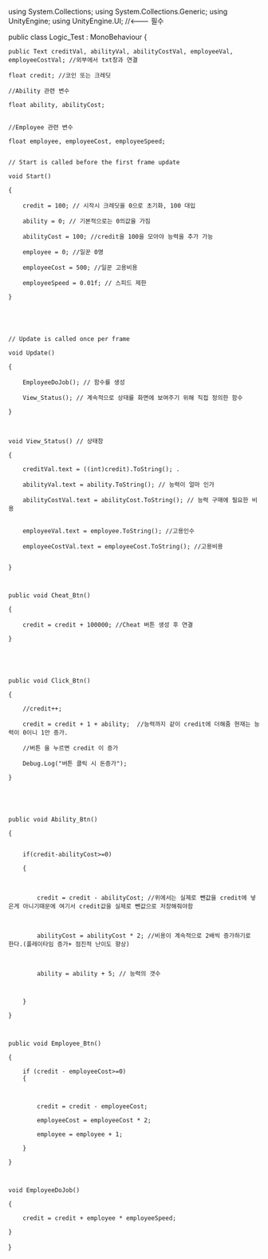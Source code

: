using System.Collections;
using System.Collections.Generic;
using UnityEngine;
using UnityEngine.UI;  //<--- 필수 


public class Logic_Test : MonoBehaviour
{

    public Text creditVal, abilityVal, abilityCostVal, employeeVal, employeeCostVal; //외부에서 txt창과 연결

    float credit; //코인 또는 크레딧 

    //Ability 관련 변수 

    float ability, abilityCost;


    //Employee 관련 변수

    float employee, employeeCost, employeeSpeed;


    // Start is called before the first frame update

    void Start()

    {

        credit = 100; // 시작시 크레딧을 0으로 초기화, 100 대입

        ability = 0; // 기본적으로는 0의값을 가짐

        abilityCost = 100; //credit을 100을 모아야 능력을 추가 가능

        employee = 0; //일꾼 0명

        employeeCost = 500; //일꾼 고용비용

        employeeSpeed = 0.01f; // 스피드 제한

    }



    

    // Update is called once per frame

    void Update()

    {

        EmployeeDoJob(); // 함수를 생성

        View_Status(); // 계속적으로 상태를 화면에 보여주기 위해 직접 정의한 함수

    }



    void View_Status() // 상태창

    {

        creditVal.text = ((int)credit).ToString(); .

        abilityVal.text = ability.ToString(); // 능력이 얼마 인가

        abilityCostVal.text = abilityCost.ToString(); // 능력 구매에 필요한 비용 


        employeeVal.text = employee.ToString(); //고용인수 

        employeeCostVal.text = employeeCost.ToString(); //고용비용


    }



    public void Cheat_Btn()

    {

        credit = credit + 100000; //Cheat 버튼 생성 후 연결

    }





    public void Click_Btn()

    {

        //credit++;

        credit = credit + 1 + ability;  //능력까지 같이 credit에 더해줌 현재는 능력이 0이니 1만 증가.

        //버튼 을 누르면 credit 이 증가

        Debug.Log("버튼 클릭 시 돈증가");

    }





    public void Ability_Btn()

    {

      
        if(credit-abilityCost>=0)

        {

            

            credit = credit - abilityCost; //위에서는 실제로 뺀값을 credit에 넣은게 아니기때문에 여기서 credit값을 실제로 뺀값으로 저장해줘야함



            abilityCost = abilityCost * 2; //비용이 계속적으로 2배씩 증가하기로 한다.(플레이타임 증가+ 점진적 난이도 향상)



            ability = ability + 5; // 능력의 갯수



        }

    }



    public void Employee_Btn() 

    {

        if (credit - employeeCost>=0) 
        {



            credit = credit - employeeCost;

            employeeCost = employeeCost * 2; 

            employee = employee + 1;

        }

    }



    void EmployeeDoJob()

    {

        credit = credit + employee * employeeSpeed;

    }



}
